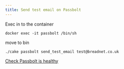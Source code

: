 ```yaml
---
title: Send test email on Passbolt
---
```


Exec in to the container

```shell
docker exec -it passbolt /bin/sh
```

move to bin

```shell
./cake passbolt send_test_email test@breadnet.co.uk
```

[Check Passbolt is healthy](check-passbolt-is-healthy.md)
